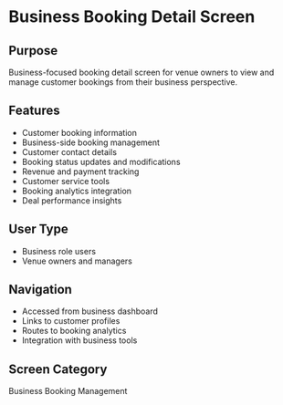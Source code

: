 # Business Booking Detail Screen

## Purpose
Business-focused booking detail screen for venue owners to view and manage customer bookings from their business perspective.

## Features
- Customer booking information
- Business-side booking management
- Customer contact details
- Booking status updates and modifications
- Revenue and payment tracking
- Customer service tools
- Booking analytics integration
- Deal performance insights

## User Type
- Business role users
- Venue owners and managers

## Navigation
- Accessed from business dashboard
- Links to customer profiles
- Routes to booking analytics
- Integration with business tools

## Screen Category
Business Booking Management